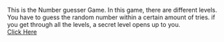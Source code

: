 This is the Number guesser Game.
In this game, there are different levels.
You have to guess the random number within a certain amount of tries.
if you get through all the levels, a secret level opens up to you. <br>
<a href="https://5501-adavis567-personal-spiyfinponj.ws-us104.gitpod.io/numberGuesser/homePage.html"> Click Here</a>